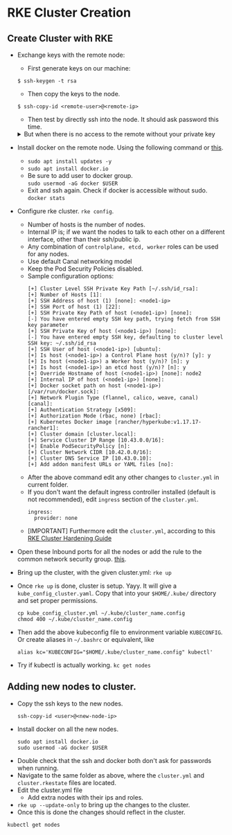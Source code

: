# RKE Cluster Creation 

## Create Cluster with RKE

- Exchange keys with the remote node:
  - First generate keys on our machine:
  ```
  $ ssh-keygen -t rsa
  ```
  - Then copy the keys to the node.
  ```
  $ ssh-copy-id <remote-user>@<remote-ip>
  ```
  - Then test by directly ssh into the node. It should ask password this time.
  <details>
    <summary>But when there is no access to the remote without your private key</summary>

    ```
    $ scp -i <your-private-key> ~/.ssh/id_rsa.pub <remote-user>@<remote-ip>:/tmp/
    $ ssh -i <your-private-key> <remote-user>@<remote-ip>
    <remote-user>@<remote-ip>$ cat /tmp/id_rsa.pub >> ~/.ssh/authorized_keys
    <remote-user>@<remote-ip>$ exit
    $ ssh <remote-user>@<remote-ip>
    ```
  </details>

- Install docker on the remote node. Using the following command or [this](https://docs.docker.com/engine/install/ubuntu/).
  - `sudo apt install updates -y`
  - `sudo apt install docker.io`
  - Be sure to add user to docker group.<br/>
  `sudo usermod -aG docker $USER`
  - Exit and ssh again. Check if docker is accessible without sudo.<br/>
  `docker stats`
- Configure rke cluster. `rke config`.
  - Number of hosts is the number of nodes.
  - Internal IP is; if we want the nodes to talk to each other on a different interface, other than their ssh/public ip.
  - Any combination of `controlplane, etcd, worker` roles can be used for any nodes.
  - Use default Canal networking model
  - Keep the Pod Security Policies disabled.
  - Sample configuration options:
      ```
      [+] Cluster Level SSH Private Key Path [~/.ssh/id_rsa]:
      [+] Number of Hosts [1]:
      [+] SSH Address of host (1) [none]: <node1-ip>
      [+] SSH Port of host (1) [22]:
      [+] SSH Private Key Path of host (<node1-ip>) [none]:
      [-] You have entered empty SSH key path, trying fetch from SSH key parameter
      [+] SSH Private Key of host (<node1-ip>) [none]:
      [-] You have entered empty SSH key, defaulting to cluster level SSH key: ~/.ssh/id_rsa
      [+] SSH User of host (<node1-ip>) [ubuntu]:
      [+] Is host (<node1-ip>) a Control Plane host (y/n)? [y]: y
      [+] Is host (<node1-ip>) a Worker host (y/n)? [n]: y
      [+] Is host (<node1-ip>) an etcd host (y/n)? [n]: y
      [+] Override Hostname of host (<node1-ip>) [none]: node2
      [+] Internal IP of host (<node1-ip>) [none]:
      [+] Docker socket path on host (<node1-ip>) [/var/run/docker.sock]:
      [+] Network Plugin Type (flannel, calico, weave, canal) [canal]:
      [+] Authentication Strategy [x509]:
      [+] Authorization Mode (rbac, none) [rbac]:
      [+] Kubernetes Docker image [rancher/hyperkube:v1.17.17-rancher1]:
      [+] Cluster domain [cluster.local]:
      [+] Service Cluster IP Range [10.43.0.0/16]:
      [+] Enable PodSecurityPolicy [n]:
      [+] Cluster Network CIDR [10.42.0.0/16]:
      [+] Cluster DNS Service IP [10.43.0.10]:
      [+] Add addon manifest URLs or YAML files [no]:
      ```
  - After the above command edit any other changes to `cluster.yml` in current folder.
  - If you don't want the default ingress controller installed (default is not recommended), edit `ingress` section of the `cluster.yml`.
    ```
    ingress:
      provider: none
    ```
  - [IMPORTANT] Furthermore edit the `cluster.yml`, according to this [RKE Cluster Hardening Guide](./rke-cluster-hardening.md)
- Open these Inbound ports for all the nodes or add the rule to the common network security group. [this](https://rancher.com/docs/rancher/v2.6/en/installation/requirements/ports/#rancher-aws-ec2-security-group).
- Bring up the cluster, with the given cluster.yml: `rke up`
- Once `rke up` is done, cluster is setup. Yayy. It will give a `kube_config_cluster.yaml`. Copy that into your `$HOME/.kube/` directory and set proper permissions.
  ```
  cp kube_config_cluster.yml ~/.kube/cluster_name.config
  chmod 400 ~/.kube/cluster_name.config
  ```
- Then add the above kubeconfig file to environment variable `KUBECONFIG`. Or create aliases in `~/.bashrc` or equivalent, like
  ```
  alias kc='KUBECONFIG="$HOME/.kube/cluster_name.config" kubectl'
  ```
- Try if kubectl is actually working. `kc get nodes`

##  Adding new nodes to cluster.

* Copy the ssh keys to the new nodes.
  ```
  ssh-copy-id <user>@<new-node-ip>
  ```
* Install docker on all the new nodes.
  ```
  sudo apt install docker.io
  sudo usermod -aG docker $USER
  ```
* Double check that the ssh and docker both don't ask for passwords when running.
* Navigate to the same folder as above, where the `cluster.yml` and `cluster.rkestate` files are located.
* Edit the cluster.yml file
  * Add extra nodes with their ips and roles.
* `rke up --update-only` to bring up the changes to the cluster.
* Once this is done the changes should reflect in the cluster.
```
kubectl get nodes
```
